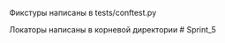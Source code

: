 Фикстуры написаны в tests/conftest.py

Локаторы написаны в корневой директории
#   S p r i n t _ 5 
 
 
